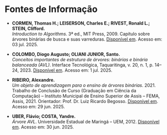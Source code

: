 # Fontes de Informação

- **CORMEN, Thomas H.; LEISERSON, Charles E.; RIVEST, Ronald L.; STEIN, Clifford.**  
  *Introduction to Algorithms*. 3ª ed., MIT Press, 2009. Capítulo sobre árvores binárias de busca e suas varreduras. [Disponível em](https://books.google.com.br/books?id=aefUBQAAQBAJ&printsec=copyright#v=onepage&q&f=false). Acesso em: 03 jul. 2025.

- **COLOMBO, Diogo Augusto; OLIANI JUNIOR, Santo.**  
  *Conceitos importantes de estrutura de árvores: binárias e binária balanceada (AVL)*. Interface Tecnológica, Taquaritinga, v. 20, n. 1, p. 14–24, 2023. [Disponível em](https://doi.org/10.31510/infa.v20i1.1579). Acesso em: 1 jul. 2025.

- **RIBEIRO, Alexandre.**  
  *Um objeto de aprendizagem para o ensino de árvores binárias*. 2021. Trabalho de Conclusão de Curso (Graduação em Ciência da Computação) – Instituto Municipal de Ensino Superior de Assis – FEMA, Assis, 2021. Orientador: Prof. Dr. Luiz Ricardo Begosso. [Disponível em](https://cepein.femanet.com.br/BDigital/arqPIBIC/1211330130B503.pdf). Acesso em: 29 jun. 2025.

- **UBER, Flávio; COSTA, Yandre.**  
  *Árvore AVL*. Universidade Estadual de Maringá – UEM, 2012. [Disponível em](http://ws2.din.uem.br/~fuber/estr_dados/ArvoreAVL.pdf). Acesso em: 30 jun. 2025.
